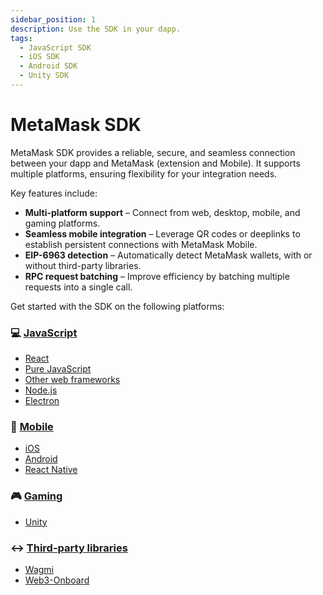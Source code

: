 ```yaml
---
sidebar_position: 1
description: Use the SDK in your dapp.
tags:
  - JavaScript SDK
  - iOS SDK
  - Android SDK
  - Unity SDK
---
```


# MetaMask SDK

MetaMask SDK provides a reliable, secure, and seamless connection between your dapp and MetaMask (extension and Mobile). It supports multiple platforms, ensuring flexibility for your integration needs.

Key features include:

- **Multi-platform support** – Connect from web, desktop, mobile, and gaming platforms.
- **Seamless mobile integration** – Leverage QR codes or deeplinks to establish persistent connections with MetaMask Mobile.
- **EIP-6963 detection** – Automatically detect MetaMask wallets, with or without third-party libraries.
- **RPC request batching** – Improve efficiency by batching multiple requests into a single call.

Get started with the SDK on the following platforms:

<div class="cards">
  <div class="card">
    <div class="card__header">
      <h3>💻 <a href="/wallet/connect/metamask-sdk/javascript">JavaScript</a></h3>
    </div>
    <div class="card__body">
      <ul>
        <li><a href="/wallet/connect/metamask-sdk/javascript/react">React</a></li>
        <li><a href="/wallet/connect/metamask-sdk/javascript/pure-js">Pure JavaScript</a></li>
        <li><a href="/wallet/connect/metamask-sdk/javascript/other-web-frameworks">Other web frameworks</a></li>
        <li><a href="/wallet/connect/metamask-sdk/javascript/nodejs">Node.js</a></li>
        <li><a href="/wallet/connect/metamask-sdk/javascript/electron">Electron</a></li>
      </ul>
    </div>
  </div>
  <div class="card">
    <div class="card__header">
      <h3>📱 <a href="/wallet/connect/metamask-sdk/mobile">Mobile</a></h3>
    </div>
    <div class="card__body">
      <ul>
        <li><a href="/wallet/connect/metamask-sdk/mobile/ios">iOS</a></li>
        <li><a href="/wallet/connect/metamask-sdk/mobile/android">Android</a></li>
        <li><a href="/wallet/connect/metamask-sdk/mobile/react-native">React Native</a></li>
      </ul>
    </div>
  </div>
  <div class="card">
    <div class="card__header">
      <h3>🎮 <a href="/wallet/connect/metamask-sdk/gaming">Gaming</a></h3>
    </div>
    <div class="card__body">
      <ul>
        <li><a href="/wallet/connect/metamask-sdk/gaming/unity">Unity</a></li>
      </ul>
    </div>
  </div>
</div>
<div class="card margin-bottom--lg">
  <div class="card__header">
    <h3>↔️ <a href="/wallet/connect/metamask-sdk/3rd-party-libraries">Third-party libraries</a></h3>
  </div>
  <div class="card__body">
    <ul>
      <li><a href="/wallet/connect/3rd-party-libraries/wagmi">Wagmi</a></li>
      <li><a href="/wallet/connect/3rd-party-libraries/web3-onboard">Web3-Onboard</a></li>
    </ul>
  </div>
</div>
